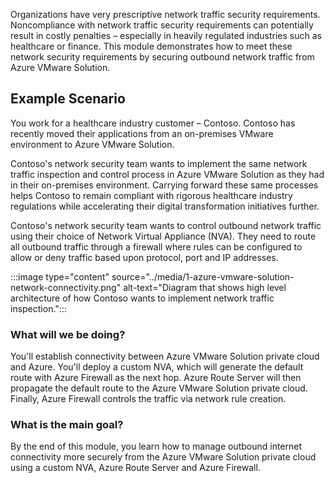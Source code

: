 ﻿Organizations have very prescriptive network traffic security requirements. Noncompliance with network traffic security requirements can potentially result in costly penalties – especially in heavily regulated industries such as healthcare or finance. This module demonstrates how to meet these network security requirements by securing outbound network traffic from Azure VMware Solution.

## Example Scenario

You work for a healthcare industry customer – Contoso. Contoso has recently moved their applications from an on-premises VMware environment to Azure VMware Solution.

Contoso's network security team wants to implement the same network traffic inspection and control process in Azure VMware Solution as they had in their on-premises environment. Carrying forward these same processes helps Contoso to remain compliant with rigorous healthcare industry regulations while accelerating their digital transformation initiatives further.

Contoso's network security team wants to control outbound network traffic using their choice of Network Virtual Appliance (NVA). They need to route all outbound traffic through a firewall where rules can be configured to allow or deny traffic based upon protocol, port and IP addresses.

:::image type="content" source="../media/1-azure-vmware-solution-network-connectivity.png" alt-text="Diagram that shows high level architecture of how Contoso wants to implement network traffic inspection.":::

### What will we be doing?

You'll establish connectivity between Azure VMware Solution private cloud and Azure. You'll deploy a custom NVA, which will generate the default route with Azure Firewall as the next hop. Azure Route Server will then propagate the default route to the Azure VMware Solution private cloud. Finally, Azure Firewall controls the traffic via network rule creation.

### What is the main goal?

By the end of this module, you learn how to manage outbound internet connectivity more securely from the Azure VMware Solution private cloud using a custom NVA, Azure Route Server and Azure Firewall.
